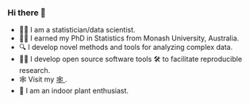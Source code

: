 ### Hi there 👋

<!--
**pridiltal/pridiltal** is a ✨ _special_ ✨ repository because its `README.md` (this file) appears on your GitHub profile.

Here are some ideas to get you started:

- 🔭 I’m currently working on ...
- 🌱 I’m currently learning ...
- 👯 I’m looking to collaborate on ...
- 🤔 I’m looking for help with ...
- 💬 Ask me about ...
- 📫 How to reach me: ...
- 😄 Pronouns: ...
- ⚡ Fun fact: ...
-->

- 👩‍💻 I am a statistician/data scientist.
- 👩‍🎓 I earned my PhD in Statistics from Monash University, Australia.
- 🔍  I develop novel methods and tools for analyzing complex data.
- 🧑‍🔧 I develop open source software tools 🛠️ to facilitate reproducible research.
- 🕸️  Visit my [🕸️ ](https://prital.netlify.app/). 
- 🌱 I am an indoor plant enthusiast.
